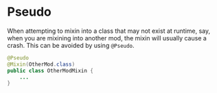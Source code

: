 # Pseudo

When attempting to mixin into a class that may not exist at runtime, say, when you are mixining into another mod, the mixin will usually cause a crash. This can be avoided by using `@Pseudo`.

```java
@Pseudo
@Mixin(OtherMod.class)
public class OtherModMixin {
    ...
}
```
